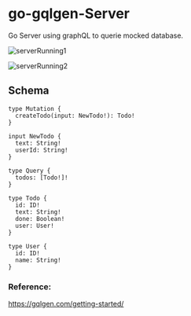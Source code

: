 # go-gqlgen-Server

Go Server using graphQL to querie mocked database. 

![serverRunning1](https://i.imgur.com/JTAcG7f.gif)

![serverRunning2](https://i.imgur.com/wRihO6Z.gif)

## Schema

```
type Mutation {
  createTodo(input: NewTodo!): Todo!
}

input NewTodo {
  text: String!
  userId: String!
}

type Query {
  todos: [Todo!]!
}

type Todo {
  id: ID!
  text: String!
  done: Boolean!
  user: User!
}

type User {
  id: ID!
  name: String!
}
```

### Reference:
https://gqlgen.com/getting-started/
